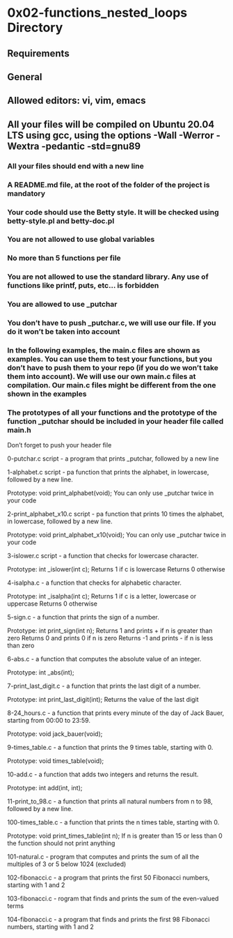 
# 0x02-functions_nested_loops Directory


## Requirements
## General


## Allowed editors: vi, vim, emacs

## All your files will be compiled on Ubuntu 20.04 LTS using gcc, using the options -Wall -Werror -Wextra -pedantic -std=gnu89

### All your files should end with a new line

### A README.md file, at the root of the folder of the project is mandatory

### Your code should use the Betty style. It will be checked using betty-style.pl and betty-doc.pl

### You are not allowed to use global variables

### No more than 5 functions per file

### You are not allowed to use the standard library. Any use of functions like printf, puts, etc… is forbidden

### You are allowed to use _putchar

### You don’t have to push _putchar.c, we will use our file. If you do it won’t be taken into account

### In the following examples, the main.c files are shown as examples. You can use them to test your functions, but you don’t have to push them to your repo (if you do we won’t take them into account). We will use our own main.c files at compilation. Our main.c files might be different from the one shown in the examples

### The prototypes of all your functions and the prototype of the function _putchar should be included in your header file called main.h
Don’t forget to push your header file


 0-putchar.c script -  a program that prints _putchar, followed by a new line

 1-alphabet.c script - pa function that prints the alphabet, in lowercase, followed by a new line.

Prototype: void print_alphabet(void);
You can only use _putchar twice in your code


 2-print_alphabet_x10.c script - pa function that prints 10 times the alphabet, in lowercase, followed by a new line.

Prototype: void print_alphabet_x10(void);
You can only use _putchar twice in your code

3-islower.c script - a function that checks for lowercase character.

Prototype: int _islower(int c);
Returns 1 if c is lowercase
Returns 0 otherwise

4-isalpha.c - a function that checks for alphabetic character.

Prototype: int _isalpha(int c);
Returns 1 if c is a letter, lowercase or uppercase
Returns 0 otherwise

5-sign.c -  a function that prints the sign of a number.

Prototype: int print_sign(int n);
Returns 1 and prints + if n is greater than zero
Returns 0 and prints 0 if n is zero
Returns -1 and prints - if n is less than zero

6-abs.c - a function that computes the absolute value of an integer.

Prototype: int _abs(int);

7-print_last_digit.c - a function that prints the last digit of a number.

Prototype: int print_last_digit(int);
Returns the value of the last digit

8-24_hours.c - a function that prints every minute of the day of Jack Bauer, starting from 00:00 to 23:59.

Prototype: void jack_bauer(void);

9-times_table.c - a function that prints the 9 times table, starting with 0.

Prototype: void times_table(void);
 
10-add.c -  a function that adds two integers and returns the result.

Prototype: int add(int, int);

11-print_to_98.c - a function that prints all natural numbers from n to 98, followed by a new line.

100-times_table.c -  a function that prints the n times table, starting with 0.

Prototype: void print_times_table(int n);
If n is greater than 15 or less than 0 the function should not print anything

101-natural.c -  program that computes and prints the sum of all the multiples of 3 or 5 below 1024 (excluded)

102-fibonacci.c - a program that prints the first 50 Fibonacci numbers, starting with 1 and 2

103-fibonacci.c - rogram that finds and prints the sum of the even-valued terms

104-fibonacci.c - a program that finds and prints the first 98 Fibonacci numbers, starting with 1 and 2
